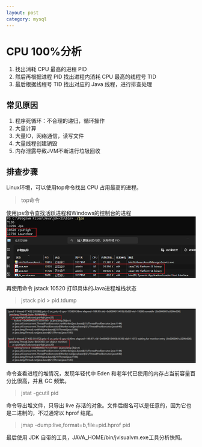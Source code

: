 ```yaml
---
layout: post
category: mysql
---
```


# CPU 100%分析

1. 找出消耗 CPU 最高的进程 PID
2. 然后再根据进程 PID 找出进程内消耗 CPU 最高的线程号 TID
3. 最后根据线程号 TID 找出对应的 Java 线程，进行排查处理

## 常见原因
1. 程序死循环：不合理的递归，循环操作
2. 大量计算
3. 大量IO，网络通信，读写文件
4. 大量线程创建销毁
5. 内存泄露导致JVM不断进行垃圾回收


## 排查步骤
Linux环境，可以使用top命令找出 CPU 占用最高的进程。
> top命令

使用jps命令查找活跃进程和Windows的控制台的进程
![alt text](../assets/img/jps命令结果.png)

再使用命令 jstack 10520 打印具体的Java进程堆栈状态
> jstack pid > pid.tdump

![alt text](../assets/img/jstack命令结果.png)

命令查看进程的堆情况，发现年轻代中 Eden 和老年代已使用的内存占当前容量百分比很高，并且 GC 频繁。
>jstat -gcutil pid


命令导出堆文件，只导出 live 存活的对象。文件后缀名可以是任意的，因为它也是二进制的，不过通常以 hprof 结尾。
>jmap -dump:live,format=b,file=pid.hprof pid



最后使用 JDK 自带的工具，JAVA_HOME/bin/jvisualvm.exe工具分析快照。